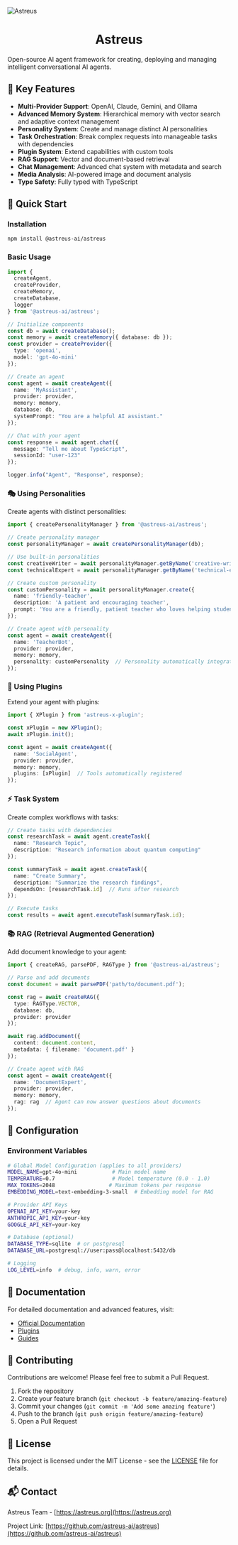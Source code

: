 ![Astreus](src/assets/astreus-logo-bg-wide.webp)

<h1 align="center">Astreus</h1>

Open-source AI agent framework for creating, deploying and managing intelligent conversational AI agents.

## 🌟 Key Features

- **Multi-Provider Support**: OpenAI, Claude, Gemini, and Ollama
- **Advanced Memory System**: Hierarchical memory with vector search and adaptive context management
- **Personality System**: Create and manage distinct AI personalities
- **Task Orchestration**: Break complex requests into manageable tasks with dependencies
- **Plugin System**: Extend capabilities with custom tools
- **RAG Support**: Vector and document-based retrieval
- **Chat Management**: Advanced chat system with metadata and search
- **Media Analysis**: AI-powered image and document analysis
- **Type Safety**: Fully typed with TypeScript

## 🚀 Quick Start

### Installation

```bash
npm install @astreus-ai/astreus
```

### Basic Usage

```typescript
import { 
  createAgent, 
  createProvider,
  createMemory,
  createDatabase,
  logger
} from '@astreus-ai/astreus';

// Initialize components
const db = await createDatabase();
const memory = await createMemory({ database: db });
const provider = createProvider({
  type: 'openai',
  model: 'gpt-4o-mini'
});

// Create an agent
const agent = await createAgent({
  name: 'MyAssistant',
  provider: provider,
  memory: memory,
  database: db,
  systemPrompt: "You are a helpful AI assistant."
});

// Chat with your agent
const response = await agent.chat({
  message: "Tell me about TypeScript",
  sessionId: "user-123"
});

logger.info("Agent", "Response", response);
```

### 🎭 Using Personalities

Create agents with distinct personalities:

```typescript
import { createPersonalityManager } from '@astreus-ai/astreus';

// Create personality manager
const personalityManager = await createPersonalityManager(db);

// Use built-in personalities
const creativeWriter = await personalityManager.getByName('creative-writer');
const technicalExpert = await personalityManager.getByName('technical-expert');

// Create custom personality
const customPersonality = await personalityManager.create({
  name: 'friendly-teacher',
  description: 'A patient and encouraging teacher',
  prompt: 'You are a friendly, patient teacher who loves helping students learn.'
});

// Create agent with personality
const agent = await createAgent({
  name: 'TeacherBot',
  provider: provider,
  memory: memory,
  personality: customPersonality  // Personality automatically integrated!
});
```

### 🔌 Using Plugins

Extend your agent with plugins:

```typescript
import { XPlugin } from 'astreus-x-plugin';

const xPlugin = new XPlugin();
await xPlugin.init();

const agent = await createAgent({
  name: 'SocialAgent',
  provider: provider,
  memory: memory,
  plugins: [xPlugin]  // Tools automatically registered
});
```

### ⚡ Task System

Create complex workflows with tasks:

```typescript
// Create tasks with dependencies
const researchTask = await agent.createTask({
  name: "Research Topic",
  description: "Research information about quantum computing"
});

const summaryTask = await agent.createTask({
  name: "Create Summary",
  description: "Summarize the research findings",
  dependsOn: [researchTask.id]  // Runs after research
});

// Execute tasks
const results = await agent.executeTask(summaryTask.id);
```

### 📚 RAG (Retrieval Augmented Generation)

Add document knowledge to your agent:

```typescript
import { createRAG, parsePDF, RAGType } from '@astreus-ai/astreus';

// Parse and add documents
const document = await parsePDF('path/to/document.pdf');

const rag = await createRAG({
  type: RAGType.VECTOR,
  database: db,
  provider: provider
});

await rag.addDocument({
  content: document.content,
  metadata: { filename: 'document.pdf' }
});

// Create agent with RAG
const agent = await createAgent({
  name: 'DocumentExpert',
  provider: provider,
  memory: memory,
  rag: rag  // Agent can now answer questions about documents
});
```

## 🔧 Configuration

### Environment Variables

```bash
# Global Model Configuration (applies to all providers)
MODEL_NAME=gpt-4o-mini           # Main model name
TEMPERATURE=0.7                  # Model temperature (0.0 - 1.0)
MAX_TOKENS=2048                 # Maximum tokens per response
EMBEDDING_MODEL=text-embedding-3-small  # Embedding model for RAG

# Provider API Keys
OPENAI_API_KEY=your-key
ANTHROPIC_API_KEY=your-key
GOOGLE_API_KEY=your-key

# Database (optional)
DATABASE_TYPE=sqlite  # or postgresql
DATABASE_URL=postgresql://user:pass@localhost:5432/db

# Logging
LOG_LEVEL=info  # debug, info, warn, error
```

## 📖 Documentation

For detailed documentation and advanced features, visit:
- [Official Documentation](https://astreus.org/docs)
- [Plugins](https://astreus.org/docs/plugins)
- [Guides](https://astreus.org/docs/guides)

## 🤝 Contributing

Contributions are welcome! Please feel free to submit a Pull Request.

1. Fork the repository
2. Create your feature branch (`git checkout -b feature/amazing-feature`)
3. Commit your changes (`git commit -m 'Add some amazing feature'`)
4. Push to the branch (`git push origin feature/amazing-feature`)
5. Open a Pull Request

## 📄 License

This project is licensed under the MIT License - see the [LICENSE](LICENSE) file for details.

## 📬 Contact

Astreus Team - [https://astreus.org](https://astreus.org)

Project Link: [https://github.com/astreus-ai/astreus](https://github.com/astreus-ai/astreus)
